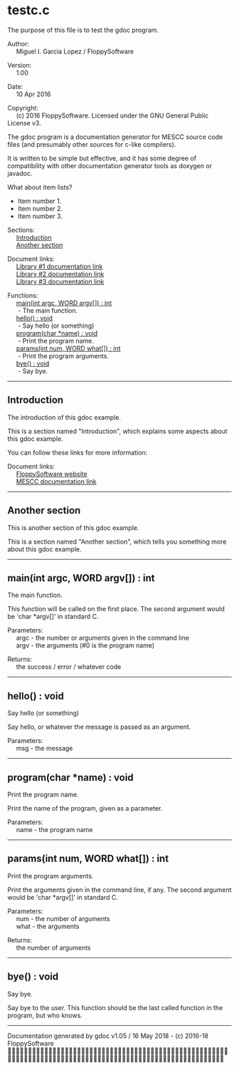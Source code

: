 # testc.c
The purpose of this file is to test the gdoc program.

Author:  
&nbsp;&nbsp;&nbsp;&nbsp;&nbsp;Miguel I. Garcia Lopez / FloppySoftware

Version:  
&nbsp;&nbsp;&nbsp;&nbsp;&nbsp;1.00

Date:  
&nbsp;&nbsp;&nbsp;&nbsp;&nbsp;10 Apr 2016

Copyright:  
&nbsp;&nbsp;&nbsp;&nbsp;&nbsp;(c) 2016 FloppySoftware. Licensed under the GNU General Public License v3.

The gdoc program is a documentation generator for MESCC source code files (and
presumably other sources for c-like compilers).

It is written to be simple but effective, and it has some degree of
compatibility with other documentation generator tools as doxygen or javadoc.

What about item lists?

- Item number 1.
- Item number 2.
- Item number 3.

Sections:  
&nbsp;&nbsp;&nbsp;&nbsp;&nbsp;[Introduction](#s0)  
&nbsp;&nbsp;&nbsp;&nbsp;&nbsp;[Another section](#s1)

Document links:  
&nbsp;&nbsp;&nbsp;&nbsp;&nbsp;[Library #1 documentation link](lib1.md)  
&nbsp;&nbsp;&nbsp;&nbsp;&nbsp;[Library #2 documentation link](lib2.md)  
&nbsp;&nbsp;&nbsp;&nbsp;&nbsp;[Library #3 documentation link](lib3.md)

Functions:  
&nbsp;&nbsp;&nbsp;&nbsp;&nbsp;[main(int argc, WORD argv[]) : int](#f0)  
&nbsp;&nbsp;&nbsp;&nbsp;&nbsp;&nbsp;- The main function.  
&nbsp;&nbsp;&nbsp;&nbsp;&nbsp;[hello() : void](#f1)  
&nbsp;&nbsp;&nbsp;&nbsp;&nbsp;&nbsp;- Say hello (or something)  
&nbsp;&nbsp;&nbsp;&nbsp;&nbsp;[program(char *name) : void](#f2)  
&nbsp;&nbsp;&nbsp;&nbsp;&nbsp;&nbsp;- Print the program name.  
&nbsp;&nbsp;&nbsp;&nbsp;&nbsp;[params(int num, WORD what[]) : int](#f3)  
&nbsp;&nbsp;&nbsp;&nbsp;&nbsp;&nbsp;- Print the program arguments.  
&nbsp;&nbsp;&nbsp;&nbsp;&nbsp;[bye() : void](#f4)  
&nbsp;&nbsp;&nbsp;&nbsp;&nbsp;&nbsp;- Say bye.

---
## <a id="s0"></a>Introduction
The introduction of this gdoc example.

This is a section named "Introduction", which explains
some aspects about this gdoc example.

You can follow these links for more information:

Document links:  
&nbsp;&nbsp;&nbsp;&nbsp;&nbsp;[FloppySoftware website](http://www.floppysoftware.es)  
&nbsp;&nbsp;&nbsp;&nbsp;&nbsp;[MESCC documentation link](mescc.md)

---
## <a id="s1"></a>Another section
This is another section of this gdoc example.

This is a section named "Another section", which tells you
something more about this gdoc example.

---
## <a id="f0"></a>main(int argc, WORD argv[]) : int
The main function.

This function will be called on the first place. The second
argument would be 'char *argv[]' in standard C.

Parameters:  
&nbsp;&nbsp;&nbsp;&nbsp;&nbsp;argc - the number or arguments given in the command line  
&nbsp;&nbsp;&nbsp;&nbsp;&nbsp;argv - the arguments (#0 is the program name)

Returns:  
&nbsp;&nbsp;&nbsp;&nbsp;&nbsp;the success / error / whatever code

---
## <a id="f1"></a>hello() : void
Say hello (or something)

Say hello, or whatever the message is passed as an argument.

Parameters:  
&nbsp;&nbsp;&nbsp;&nbsp;&nbsp;msg - the message

---
## <a id="f2"></a>program(char *name) : void
Print the program name.

Print the name of the program, given as a parameter.

Parameters:  
&nbsp;&nbsp;&nbsp;&nbsp;&nbsp;name - the program name

---
## <a id="f3"></a>params(int num, WORD what[]) : int
Print the program arguments.

Print the arguments given in the command line, if any. The second
argument would be 'char *argv[]' in standard C.

Parameters:  
&nbsp;&nbsp;&nbsp;&nbsp;&nbsp;num - the number of arguments  
&nbsp;&nbsp;&nbsp;&nbsp;&nbsp;what - the arguments

Returns:  
&nbsp;&nbsp;&nbsp;&nbsp;&nbsp;the number of arguments

---
## <a id="f4"></a>bye() : void
Say bye.

Say bye to the user. This function should be
the last called function in the program, but who knows.

---
Documentation generated by gdoc v1.05 / 16 May 2018 - (c) 2016-18 FloppySoftware
